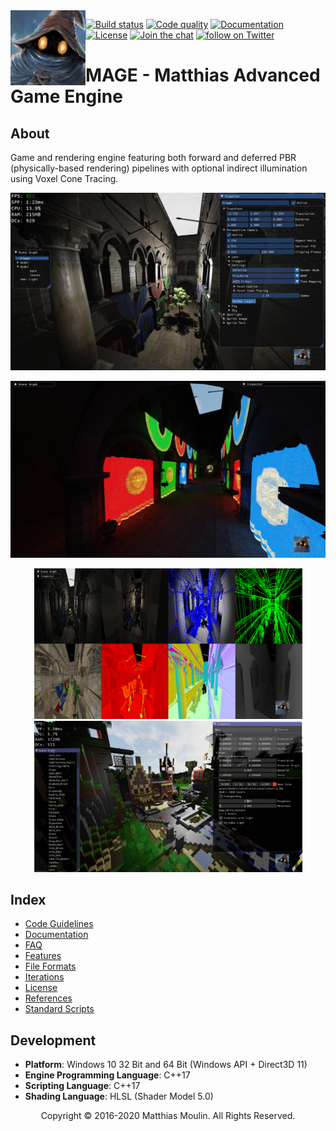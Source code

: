 <img align="left" src="https://github.com/matt77hias/MAGE-Meta/blob/master/res/MAGE.png" width="120px"/>

[![Build status][actions-svg]][actions] [![Code quality][codacy-svg]][codacy] [![Documentation][documentation-svg]][documentation] [![License][license-svg]][license] [![Join the chat][gitter-svg]][gitter]
<a href="https://twitter.com/intent/follow?screen_name=matt77hias"><img src="https://img.shields.io/twitter/follow/matt77hias.svg?style=social" alt="follow on Twitter"></a>

[actions-svg]:       https://github.com/matt77hias/MAGE/workflows/Contribution/badge.svg?branch=master
[codacy-svg]:        https://api.codacy.com/project/badge/Grade/9d2719c91eb445fd916fd07bdeff098d
[documentation-svg]: https://img.shields.io/badge/docs-doxygen-blue.svg
[license-svg]:       https://img.shields.io/badge/license-GPL%203.0-blue.svg
[gitter-svg]:        https://badges.gitter.im/MatthiasAdvancedGameEngine/Lobby.svg

[actions]:           https://github.com/matt77hias/MAGE/actions?query=workflow%3AContribution
[codacy]:            https://www.codacy.com/app/matt77hias/MAGE?utm_source=github.com&amp;utm_medium=referral&amp;utm_content=matt77hias/MAGE&amp;utm_campaign=Badge_Grade
[documentation]:     https://matt77hias.github.io/MAGE-Doc
[license]:           LICENSE.txt
[gitter]:            https://gitter.im/mage_dev/community

# MAGE - Matthias Advanced Game Engine

## About
Game and rendering engine featuring both forward and deferred PBR (physically-based rendering) pipelines with optional indirect illumination using Voxel Cone Tracing.

<p align="center"><img src="https://github.com/matt77hias/MAGE-Meta/blob/master/res/Example.png"></p>
<p align="center"><img src="https://github.com/matt77hias/MAGE-Meta/blob/master/res/Example 4.png"></p>
<p align="center"><img src="https://github.com/matt77hias/MAGE-Meta/blob/master/res/Example 2.png" width="429"><img src="https://github.com/matt77hias/MAGE-Meta/blob/master/res/Example 3.png" width="429"></p>

## Index
* [Code Guidelines](MAGE/Meta/CodeGuidelines.md)
* [Documentation](https://matt77hias.github.io/MAGE-Doc/MAGE-Doc/html/index.html)
* [FAQ](MAGE/Meta/FrequentlyAskedQuestions.md)
* [Features](MAGE/Meta/Features.md)
* [File Formats](MAGE/Meta/FileFormats.md)
* [Iterations](MAGE/Meta/Iterations.md)
* [License](https://raw.githubusercontent.com/matt77hias/MAGE/master/LICENSE.txt)
* [References](MAGE/Meta/References.md)
* [Standard Scripts](MAGE/Meta/StandardScripts.md)

## Development
* **Platform**: Windows 10 32 Bit and 64 Bit (Windows API + Direct3D 11)
* **Engine Programming Language**: C++17
* **Scripting Language**: C++17
* **Shading Language**: HLSL (Shader Model 5.0)

<p align="center">Copyright © 2016-2020 Matthias Moulin. All Rights Reserved.</p>
